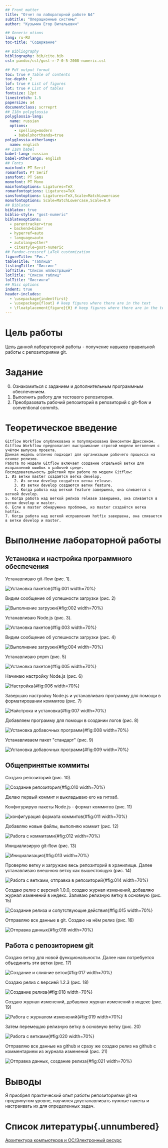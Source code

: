 ```yaml
---
## Front matter
title: "Отчет по лабораторной работе №4"
subtitle: "Операционные системы"
author: "Кузьмин Егор Витальевич"

## Generic otions
lang: ru-RU
toc-title: "Содержание"

## Bibliography
bibliography: bib/cite.bib
csl: pandoc/csl/gost-r-7-0-5-2008-numeric.csl

## Pdf output format
toc: true # Table of contents
toc-depth: 2
lof: true # List of figures
lot: true # List of tables
fontsize: 12pt
linestretch: 1.5
papersize: a4
documentclass: scrreprt
## I18n polyglossia
polyglossia-lang:
  name: russian
  options:
	- spelling=modern
	- babelshorthands=true
polyglossia-otherlangs:
  name: english
## I18n babel
babel-lang: russian
babel-otherlangs: english
## Fonts
mainfont: PT Serif
romanfont: PT Serif
sansfont: PT Sans
monofont: PT Mono
mainfontoptions: Ligatures=TeX
romanfontoptions: Ligatures=TeX
sansfontoptions: Ligatures=TeX,Scale=MatchLowercase
monofontoptions: Scale=MatchLowercase,Scale=0.9
## Biblatex
biblatex: true
biblio-style: "gost-numeric"
biblatexoptions:
  - parentracker=true
  - backend=biber
  - hyperref=auto
  - language=auto
  - autolang=other*
  - citestyle=gost-numeric
## Pandoc-crossref LaTeX customization
figureTitle: "Рис."
tableTitle: "Таблица"
listingTitle: "Листинг"
lofTitle: "Список иллюстраций"
lotTitle: "Список таблиц"
lolTitle: "Листинги"
## Misc options
indent: true
header-includes:
  - \usepackage{indentfirst}
  - \usepackage{float} # keep figures where there are in the text
  - \floatplacement{figure}{H} # keep figures where there are in the text
---
```



# Цель работы

 Цель данной лабораторной работы - получение навыков правильной работы с репозиториями git.

# Задание

 0. Ознакомиться с заданием и дополнительным программным обеспечением.
 1. Выполнить работу для тестового репозитория.
 2. Преобразовать рабочий репозиторий в репозиторий с git-flow и conventional commits.

# Теоретическое введение

    Gitflow Workflow опубликована и популяризована Винсентом Дриссеном.
    Gitflow Workflow предполагает выстраивание строгой модели ветвления с учётом выпуска проекта.
    Данная модель отлично подходит для организации рабочего процесса на основе релизов.
    Работа по модели Gitflow включает создание отдельной ветки для исправлений ошибок в рабочей среде.
    Последовательность действий при работе по модели Gitflow:
   	1. Из ветки master создаётся ветка develop.
    	2. Из ветки develop создаётся ветка release.
    	3. Из ветки develop создаются ветки feature.
    	4. Когда работа над веткой feature завершена, она сливается с веткой develop.
   	5. Когда работа над веткой релиза release завершена, она сливается в ветки develop и master.
   	6. Если в master обнаружена проблема, из master создаётся ветка hotfix.
   	7. Когда работа над веткой исправления hotfix завершена, она сливается в ветки develop и master.


# Выполнение лабораторной работы

## Установка и настройка программного обеспечения

 Устанавливаю git-flow (рис. 1).

![Установка пакетов](image/1.png){#fig:001 width=70%}

 Видим сообщение об успешности загрузки (рис. 2)

![Выполнение загрузки](image/2.png){#fig:002 width=70%}

 Устанавливаю Node.js (рис. 3).

![Установка пакетов](image/3.png){#fig:003 width=70%}

 Видим сообщение об успешности загрузки (рис. 4)
 
![Выполнение загрузки](image/4.png){#fig:004 width=70%}
 
 Устанавливаю  pnpm (рис. 5)

![Установка пакетов](image/5.png){#fig:005 width=70%}

 Начинаю настройку Node.js (рис. 6)
 
![Настройка](image/6.png){#fig:006 width=70%}

 Завершаю настройку Node.js и устанавливаю программу для помощи в форматировании коммитов (рис. 7)
 
![Найстрока и установка](image/7.png){#fig:007 width=70%}

 Добавляем программу для помощи в создании логов (рис. 8)
 
![Установка добавочных программ](image/8.png){#fig:008 width=70%}

 Устанавливаем пакет "стандарт" (рис. 9)
 
![Установка добавочных программ](image/9.png){#fig:009 width=70%}

## Общепринятые коммиты

 Создаю репозиторий (рис. 10).

![Создание репозитория](image/10.png){#fig:010 width=70%}

 Делаю первый коммит и выкладываю его на гитхаб.

 Конфигурирую пакеты Node.js - формат коммитов (рис. 11)

![конфигурация формата коммитов](image/12.png){#fig:011 width=70%}

 Добавляю новые файлы, выполняю коммит (рис. 12)
 
![Работа с коммитами](image/13.png){#fig:012 width=70%}

 Инициализирую git-flow (рис. 13)

![Инициализация](image/14.png){#fig:013 width=70%}

 Проверяю ветку и загружаю весь репозиторий в хранилище. Далее устанавливаю внешнюю ветку как вышестоящую (рис. 14)

![Работа с ветками, отправка в репозиторий](image/15.png){#fig:014 width=70%}

 Создаю релиз с версией 1.0.0, создаю журнал изменений, добавляю журнал изменений в индекс. Заливаю релизную ветку в основную (рис. 15)
 
![Создание релиза и сопутствующие действия](image/16.png){#fig:015 width=70%}
 
 Отправляю все данные в git. Создаю на нём релиз (рис. 16)
 
![Отправка данных](image/17.png){#fig:016 width=70%}

## Работа с репозиторием git
  
 Создаю ветку для новой функциональности. Далее нам потребуется объединить эти ветки (рис. 17)
 
![Создание и слияние веток](image/18.png){#fig:017 width=70%}

 Создаю релиз с версией 1.2.3 (рис. 18)
 
![Создание релиза](image/19.png){#fig:018 width=70%} 
 
 Создаю журнал изменений, добавляю журнал изменений в индекс (рис. 19)
  
![Работа с журналом изменений](image/20.png){#fig:019 width=70%}
  
 Затем перемещаю релизную ветку в основную ветку (рис. 20)
 
![Работа с ветками](image/21.png){#fig:020 width=70%} 
  
 Отправляю все данные на github и сразу же создаю релиз на github с комментарием из журнала изменений (рис. 21)
 
![Отправка данных, создание релиза](image/21.png){#fig:021 width=70%}



# Выводы

 Я приобрел практический опыт работы репозиториями git на продвинутом уровне, научился доустанавливать нужные пакеты и настраивать их для определенных задач.

# Список литературы{.unnumbered}

 [Архитектура компьютеров и ОС/Электронный ресурс](https://esystem.rudn.ru/mod/page/view.php?id=1098794)
  
  
